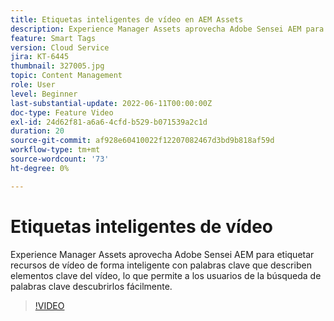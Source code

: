 ```yaml
---
title: Etiquetas inteligentes de vídeo en AEM Assets
description: Experience Manager Assets aprovecha Adobe Sensei AEM para etiquetar recursos de vídeo de forma inteligente con palabras clave que describen elementos clave del vídeo, lo que permite a los usuarios de la búsqueda de palabras clave descubrirlos fácilmente.
feature: Smart Tags
version: Cloud Service
jira: KT-6445
thumbnail: 327005.jpg
topic: Content Management
role: User
level: Beginner
last-substantial-update: 2022-06-11T00:00:00Z
doc-type: Feature Video
exl-id: 24d62f81-a6a6-4cfd-b529-b071539a2c1d
duration: 20
source-git-commit: af928e60410022f12207082467d3bd9b818af59d
workflow-type: tm+mt
source-wordcount: '73'
ht-degree: 0%

---
```


# Etiquetas inteligentes de vídeo

Experience Manager Assets aprovecha Adobe Sensei AEM para etiquetar recursos de vídeo de forma inteligente con palabras clave que describen elementos clave del vídeo, lo que permite a los usuarios de la búsqueda de palabras clave descubrirlos fácilmente.

>[!VIDEO](https://video.tv.adobe.com/v/327005?quality=12&learn=on)
